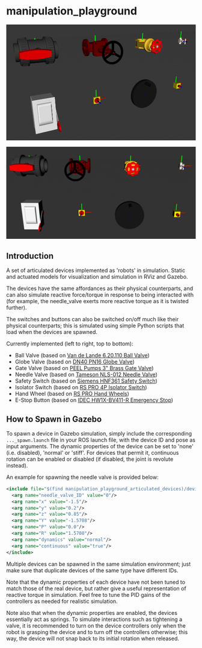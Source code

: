 # manipulation_playground

![Devices Currently Implemented](manipulation_playground_articulated_devices/resources/devices_0.png)

![Devices Currently Implemented](manipulation_playground_articulated_devices/resources/devices_1.png)

## Introduction

A set of articulated devices implemented as 'robots' in simulation. Static and actuated models for visualization and simulation in RViz and Gazebo.

The devices have the same affordances as their physical counterparts, and can also simulate reactive force/torque in response to being interacted with (for example, the needle_valve exerts more reactive torque as it is twisted further).

The switches and buttons can also be switched on/off much like their physical counterparts; this is simulated using simple Python scripts that load when the devices are spawned.

Currently implemented (left to right, top to bottom):
- Ball Valve (based on [Van de Lande 6.20.110 Ball Valve](https://www.vandelande.com/en/products/pvc-u-metric/620-ball-valve-type-did/))
- Globe Valve (based on [DN40 PN16 Globe Valve](https://grabcad.com/library/globe-stop-valve-dn40-1))
- Gate Valve (based on [PEEL Pumps 3" Brass Gate Valve](https://www.peelpumps.co.uk/p/3-bsp-brass-gate-valve/))
- Needle Valve (based on [Tameson NLS-012 Needle Valve](https://tameson.co.uk/products/nls-012-g1-2inch-stainless-steel-needle-valve-ptfe-300-bar))
- Safety Switch (based on [Siemens HNF361 Safety Switch](https://mall.industry.siemens.com/mall/en/us/Catalog/Product/?mlfb=US2%3AHNF361))
- Isolator Switch (based on [RS PRO 4P Isolator Switch](https://uk.rs-online.com/web/p/isolator-switches/0466223))
- Hand Wheel (based on [RS PRO Hand Wheels](https://uk.rs-online.com/web/c/engineering-materials-industrial-hardware/knobs-levers-handles/hand-wheels/?pn=1))
- E-Stop Button (based on [IDEC HW1X-BV411-R Emergency Stop](https://us.idec.com/idec-us/en/USD/Switches-and-Pushbuttons/Pushbuttons-and-Pilot-Lights/HW-22mm-Heavy-Duty/p/HW1X-BV411-R))

## How to Spawn in Gazebo

To spawn a device in Gazebo simulation, simply include the corresponding `..._spawn.launch` file in your ROS launch file, with the device ID and pose as input arguments. The dynamic properties of the device can be set to 'none' (i.e. disabled), 'normal' or 'stiff'. For devices that permit it, continuous rotation can be enabled or disabled (if disabled, the joint is revolute instead).

An example for spawning the needle valve is provided below:
```xml
<include file="$(find manipulation_playground_articulated_devices)/devices/needle_valve/launch/needle_valve_spawn.launch" >
  <arg name="needle_valve_ID" value="0"/>
  <arg name="x" value="-1.5"/>
  <arg name="y" value="0.2"/>
  <arg name="z" value="0.85"/>
  <arg name="Y" value="-1.5708"/>
  <arg name="P" value="0.0"/>
  <arg name="R" value="1.5708"/>
  <arg name="dynamics" value="normal"/>
  <arg name="continuous" value="true"/>
</include>
```
Multiple devices can be spawned in the same simulation environment; just make sure that duplicate devices of the same type have different IDs.

Note that the dynamic properties of each device have not been tuned to match those of the real device, but rather give a useful representation of reactive torque in simulation. Feel free to tune the PID gains of the controllers as needed for realistic simulation.

Note also that when the dynamic properties are enabled, the devices essentially act as springs. To simulate interactions such as tightening a valve, it is recommended to turn on the device controllers only when the robot is grasping the device and to turn off the controllers otherwise; this way, the device will not snap back to its initial rotation when released.